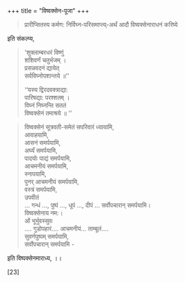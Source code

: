 +++
title = "विष्वक्सेन-पूजा"
+++

> प्रारीप्सितस्य कर्मण: निर्विघ्न-परिसमाप्त्य्-अर्थं आदौ विष्वक्सेनाराधनं करिष्ये

इति संकल्प्य,

> 'शुक्लाम्बरधरं विष्णुं  
> शशिवर्णं चतुर्भजम् ।  
> प्रसन्नवदनं द्यायेत्  
> सर्वविघ्नोपशान्तये ॥’’
>
> ‘‘यस्य द्विरदवक्त्राद्या:  
> पारिषद्या: परश्शतम् ।  
> विघ्नं निघ्नन्ति सततं  
> विष्वक्सेनं तमाश्रये ॥ '’

> विष्वक्सेनं सूत्रवती-समेतं सपरिवारं ध्यायामि,  
आवाहयामि,  
आसनं समर्पयामि,  
अर्घ्यं समर्पयामि,  
पादयोः पाद्यं समर्पयामि,  
आचमनीयं समर्पयामि,  
स्नापयामि,  
पुनर् आचमनीयं समर्पयामि,  
वस्त्रं समर्पयामि,  
उपवीतं  
... गन्धं ..., पुष्पं ..., धूपं ..., दीपं ... सर्वोपचारान् समर्पयामि।  
विष्वक्सेनाय नम:।  
ओं भूर्भुवस्सुवः  
.... गुडोपहारं.... आचमनीयं... ताम्बूलं....  
सुवर्णपुष्पम् समर्पयामि,  
सर्वोपचारान् समर्पयामि -

इति विष्पक्सेनमाराध्य, ।।

[23]
